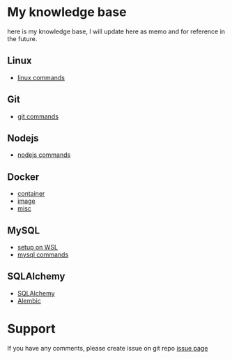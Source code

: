 # My knowledge base

here is my knowledge base, I will update here as memo and for reference in the future.

## Linux

- [linux commands](./linux_command.md)

## Git

- [git commands](./git_command.md)

## Nodejs

- [nodejs commands](./nodejs.md)

## Docker

- [container](./docker_container.md)
- [image](./docker_image.md)
- [misc](./docker_misc.md)

## MySQL

- [setup on WSL](./mysql_install_on_WSL.md)
- [mysql commands](./mysql_commands.md)


## SQLAlchemy

- [SQLAlchemy](./sqlalchemy_sqlalchemy.md)
- [Alembic](./sqlalchemy_alembic.md)

# Support

If you have any comments, please create issue on git repo [issue page](https://github.com/fanqingsong/memo/issues)